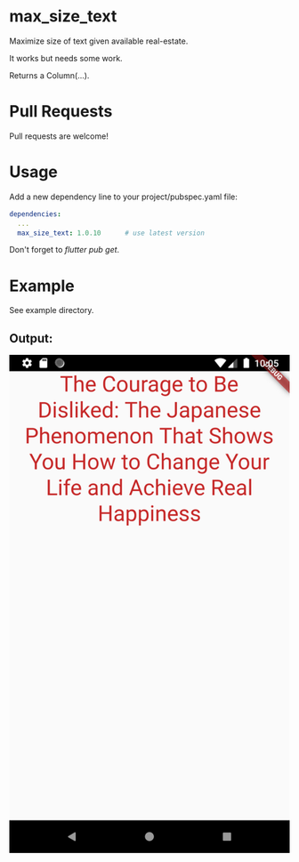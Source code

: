 # max_size_text

Maximize size of text given available real-estate.  

It works but needs some work.

Returns a Column(...).


# Pull Requests
Pull requests are welcome!



# Usage
Add a new dependency line to your project/pubspec.yaml file:

```yaml
dependencies:
  ...
  max_size_text: 1.0.10      # use latest version
```

Don't forget to *flutter pub get*.


# Example

See example directory.


## Output:
![Screenshot](example.png)